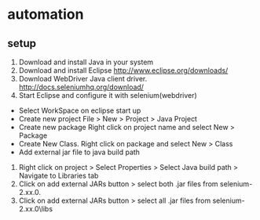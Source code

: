 automation
==========

## setup

1. Download and install Java in your system
2. Download and install Eclipse <http://www.eclipse.org/downloads/>
3. Download WebDriver Java client driver. <http://docs.seleniumhq.org/download/>
4. Start Eclipse and configure it with selenium(webdriver)
  
  * Select WorkSpace on eclipse start up
  *	Create new project File > New > Project > Java Project
  *	Create new package
          Right click on project name and select New > Package
  *	Create New Class.
         Right click on package and select New > Class
  *	Add external jar file to java build path

1.	Right click on project > Select Properties > Select Java build path > Navigate to Libraries tab
2.	Click on add external JARs button > select both .jar files from selenium-2.xx.0.
3.	Click on add external JARs button > select all .jar files from selenium-2.xx.0\libs
